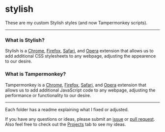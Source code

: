 # stylish
These are my custom Stylish styles (and now Tampermonkey scripts).

---

### What is Stylish?
Stylish is a [Chrome](https://chrome.google.com/webstore/detail/stylish/fjnbnpbmkenffdnngjfgmeleoegfcffe?hl=en), [Firefox](https://addons.mozilla.org/en-US/firefox/addon/stylish/), [Safari](http://sobolev.us/stylish/), and [Opera](https://addons.opera.com/en/extensions/details/stylish/) extension that allows us to add additional CSS stylesheets to any webpage, adjusting the appearence to our desire.

### What is Tampermonkey?
Tampermonkey is a [Chrome](https://chrome.google.com/webstore/detail/dhdgffkkebhmkfjojejmpbldmpobfkfo?hl=en), [Firefox](https://addons.mozilla.org/en-US/firefox/addon/tampermonkey/), [Safari](https://safari.tampermonkey.net/tampermonkey.safariextz), and [Opera](https://addons.opera.com/en/extensions/details/tampermonkey-beta/) extension that allows us to add additional JavaScript code to any webpage, adjusting the performance or functionality to our desire.

---

Each folder has a readme explaining what I fixed or adjusted.

If you have any questions or ideas, please submit an [issue](https://github.com/pschfr/stylish/issues) or [pull request](https://github.com/pschfr/stylish/pulls). Also feel free to check out the [Projects](https://github.com/pschfr/stylish/projects/) tab to see my ideas.
